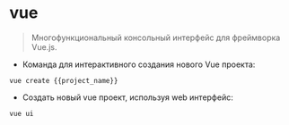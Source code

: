 # vue

> Многофункциональный консольный интерфейс для фреймворка Vue.js.

- Команда для интерактивного создания нового Vue проекта:

`vue create {{project_name}}`

- Создать новый vue проект, используя web интерфейс:

`vue ui`
